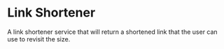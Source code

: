 # Link Shortener
A link shortener service that will return a shortened link that the user can use to revisit the size.

